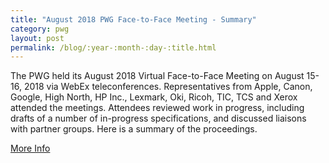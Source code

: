 ```yaml
---
title: "August 2018 PWG Face-to-Face Meeting - Summary"
category: pwg
layout: post
permalink: /blog/:year-:month-:day-:title.html
---
```


The PWG held its August 2018 Virtual Face-to-Face Meeting on August 15-16, 2018 via WebEx teleconferences. Representatives from Apple, Canon, Google, High North, HP Inc., Lexmark, Oki, Ricoh, TIC, TCS and Xerox attended the meetings. Attendees reviewed work in progress, including drafts of a number of in-progress specifications, and discussed liaisons with partner groups. Here is a summary of the proceedings.

<a class="btn btn-secondary btn-sm" href="https://www.pwg.org/blog/pwg-august-2018-F2F-summary.html">More Info</a>

